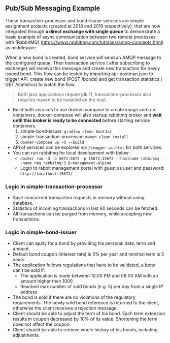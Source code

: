## Pub/Sub Messaging Example

These transaction-processor and bond-issuer services are simple assignment projects (created at 2018 and 2019
respectively), that are now integrated through **a direct exchange with single queue** to demonstrate a basic example of
async communication between two remote processes with [RabbitMQ] (https://www.rabbitmq.com/tutorials/amqp-concepts.html)
as middleware.

When a new bond is created, bond service will send an AMQP message to the configured queue. Then transaction service (
after subscribing to exchange) will receive this message and create new transaction for newly issued bond. This flow can
be tested by importing api-postman.json to trigger API, create new bond (POST /bonds) and get transaction statistics (
GET /statistics) to watch the flow.

> Both java applications require jdk 11, transaction-processor also requires maven to be installed on the host.

- Build both services to use docker-compose to create image and run containers, docker-compose will also startup
  rabbitmq broker and **wait until this broker is ready to be connected** before starting service containers.
    1. simple-bond-issuer: `gradlew clean bootJar`
    2. simple-transaction-processor: `maven clean install`
    3. `docker-compose up -d --build`
- API of services can be explored via `/swagger-ui.html` for both services.
- You can run rabbitmq for local development with below:
    - `docker run -d -p 5672:5672 -p 15672:15672 --hostname rabbitmq --name rmq rabbitmq:3.8-management-alpine`
    - Login to rabbit management portal with guest as user and password: `http://localhost:15672/`

### Logic in simple-transaction-processor

* Save concurrent transaction requests in memory without using database.
* Statistics of incoming transactions in last 60 seconds can be fetched.
* All transactions can be purged from memory, while accepting new transactions.

### Logic in simple-bond-issuer

* Client can apply for a bond by providing his personal data, term and amount.
* Default bond coupon (interest rate) is 5% per year and minimal term is 5 years.
* The application follows regulations that have to be validated, a bond can’t be sold if:
  * The application is made between 10:00 PM and 06:00 AM with an amount higher than 1000
  * Reached max number of sold bonds (e.g. 5) per day from a single IP address
* The bond is sold if there are no violations of the regulatory requirements. The newly sold bond reference is returned
  to the client, otherwise the client receives a rejection message.
* Client should be able to adjust the term of his bond. Each term extension results in coupon decreased by 10% of its
  value. Shortening the term does not affect the coupon.
* Client should be able to retrieve whole history of his bonds, including adjustments.